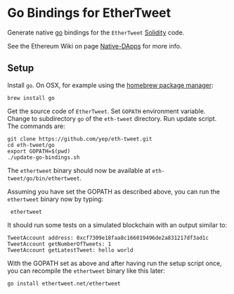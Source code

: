 # Go Bindings for EtherTweet

Generate native [go](https://golang.org) bindings for the `EtherTweet` [Solidity](https://solidity.readthedocs.org) code.

See the Ethereum Wiki on page [Native-DApps](https://github.com/ethereum/go-ethereum/wiki/Native-DApps:-Go-bindings-to-Ethereum-contracts) for more info.

## Setup

Install `go`. On OSX, for example using the [homebrew package manager](http://brew.sh):

    brew install go

Get the source code of `EtherTweet`. Set `GOPATH` environment variable. Change to subdirectory `go` of the `eth-tweet` directory. Run update script. The commands are:

    git clone https://github.com/yep/eth-tweet.git
    cd eth-tweet/go
    export GOPATH=$(pwd)
    ./update-go-bindings.sh

The `ethertweet` binary should now be available at `eth-tweet/go/bin/ethertweet`.

Assuming you have set the GOPATH as described above, you can run the `ethertweet` binary now by typing:

     ethertweet

It should run some tests on a simulated blockchain with an output similar to:

    TweetAccount address: 0xcf7309e18faa8c166019496de2a831217df3ad1c
    TweetAccount getNumberOfTweets: 1
    TweetAccount getLatestTweet: hello world

With the GOPATH set as above and after having run the setup script once, you can recompile the `ethertweet` binary like this later:

    go install ethertweet.net/ethertweet

